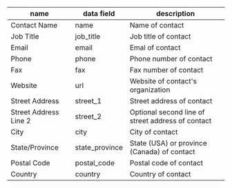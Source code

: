 | name                  | data field     | description                                       |
|-----------------------|----------------|---------------------------------------------------|
| Contact Name          | name           | Name of contact                                   |
| Job Title             | job_title      | Job title of contact                              |
| Email                 | email          | Emal of contact                                   |
| Phone                 | phone          | Phone number of contact                           |
| Fax                   | fax            | Fax number of contact                             |
| Website               | url            | Website of contact's organization                 |
| Street Address        | street_1       | Street address of contact                         |
| Street Address Line 2 | street_2       | Optional second line of street address of contact |
| City                  | city           | City of contact                                   |
| State/Province        | state_province | State (USA) or province (Canada) of contact       |
| Postal Code           | postal_code    | Postal code of contact                            |
| Country               | country        | Country of contact                                |

